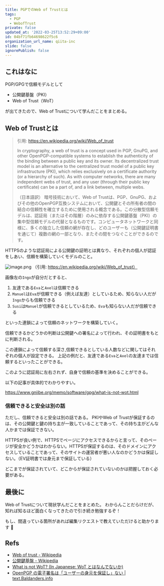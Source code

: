 ```yaml
---
title: PGPでのWeb of Trustとは
tags:
  - PGP
  - WebofTrust
private: false
updated_at: '2022-03-25T13:52:29+09:00'
id: 04bf71fb64698622f5c6
organization_url_name: qiita-inc
slide: false
ignorePublish: false
---
```

## これはなに

PGP/GPGで信頼モデルとして

- 公開鍵基盤（PKI）
- Web of Trust（WoT）

が出てきたので、Web of Trustについて学んだことをまとめる。

## Web of Trustとは

> 引用: https://en.wikipedia.org/wiki/Web_of_trust
> 
> In cryptography, a web of trust is a concept used in PGP, GnuPG, and other OpenPGP-compatible systems to establish the authenticity of the binding between a public key and its owner. Its decentralized trust model is an alternative to the centralized trust model of a public key infrastructure (PKI), which relies exclusively on a certificate authority (or a hierarchy of such). As with computer networks, there are many independent webs of trust, and any user (through their public key certificate) can be a part of, and a link between, multiple webs.
>
> （日本語訳）
> 暗号技術において、Web of Trustは、PGP、GnuPG、およびその他のOpenPGP互換システムにおいて、公開鍵とその所有者の間の結合の信頼性を確立するために使用される概念である。この分散型信頼モデルは、認証局（またはその階層）のみに依存する公開鍵基盤（PKI）の集中型信頼モデルの代替となるものです。コンピュータネットワークと同様に、多くの独立した信頼の網が存在し、どのユーザーも（公開鍵証明書を通じて）複数の網の一部となり、またその間をつなぐことができるのです。

HTTPSのような認証局による公開鍵の証明とは異なり、それぞれの個人が認証をしあい、信頼を構築していくモデルのこと。

![image.png](https://qiita-image-store.s3.ap-northeast-1.amazonaws.com/0/352836/f51cb9ef-be63-3721-ef78-b02ab02b5499.png)
（引用: https://en.wikipedia.org/wiki/Web_of_trust）

画像左の`Ingo`が自分だとすると、

1. 友達である`Eva`と`Axel`は信頼できる
2. `Manuel`は`Eva`が信頼できる（例えば友達）としているため、知らない人だが`Ingo`からも信頼できる
3. `Susi`は`Manuel`が信頼できるとしているため、`Eva`も知らない人だが信頼できる

といった連鎖によって信頼のネットワークを構築していく。

信頼できるかどうかの判断は公開鍵への署名によって行われ、その証明書をもとに判断される。

この連鎖によって信頼する深さ,信頼できるとしている人数などに関してはそれぞれの個人が設定できる。
上記の例だと、友達である`Eva`と`Axel`の友達までは信頼するといったことができる。

このように認証局に左右されず、自身で信頼の基準を決めることができる。

以下の記事が具体的でわかりやすい。

https://www.gniibe.org/memo/software/gpg/what-is-not-wot.html

### 信頼できると安全は別の話

ただし、信頼できると安全は別の話である。
PKIやWeb of Trustが保証するのは、その公開鍵と鍵の持ち主が一致していることであって、その持ち主がどんな人かまでは保証できない。

HTTPSが良い例で、HTTPSでページにアクセスできるからと言って、そのページが安全かどうかはわからない。HTTPSが保証するのは、そのドメインにアクセスしていることであって、そのサイトの運営者が悪い人なのかどうかは保証しない。（EV証明書では身元まで保証している）

どこまでが保証されていて、どこからが保証されていないのかは把握しておく必要がある。

## 最後に

Web of Trustについて現状学んだことをまとめた。
わからんことだらけだが、知れば知るほど面白くなってきたので引き続き勉強するぞ！


もし、間違っている箇所があれば編集リクエストで教えていただけると助かります :bow:

## Refs

- [Web of trust - Wikipedia](https://en.wikipedia.org/wiki/Web_of_trust)
- [公開鍵基盤 - Wikipedia](https://ja.wikipedia.org/wiki/%E5%85%AC%E9%96%8B%E9%8D%B5%E5%9F%BA%E7%9B%A4)
- [What is not WoT? (In Japanese: WoT とはなんでないか)](https://www.gniibe.org/memo/software/gpg/what-is-not-wot.html)
- [OpenPGP の電子署名は「ユーザーの身元を保証し」ない | text.Baldanders.info](https://text.baldanders.info/openpgp/web-of-trust/)

